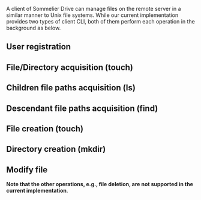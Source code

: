 A client of Sommelier Drive can manage files on the remote server in a similar manner to Unix file systems. While our current implementation provides two types of client CLI, both of them perform each operation in the background as below.

## User registration
## File/Directory acquisition (touch)
## Children file paths acquisition (ls)
## Descendant file paths acquisition (find)
## File creation (touch)
## Directory creation (mkdir)
## Modify file


**Note that the other operations, e.g., file deletion, are not supported in the current implementation**.